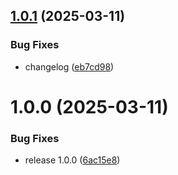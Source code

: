 ## [1.0.1](https://github.com/KhanhTQ-hub/com.ktgame.services.audio/compare/v1.0.0...v1.0.1) (2025-03-11)


### Bug Fixes

* changelog ([eb7cd98](https://github.com/KhanhTQ-hub/com.ktgame.services.audio/commit/eb7cd985d09c7b4ca2eca1409174c2fe2ee0331f))

# 1.0.0 (2025-03-11)


### Bug Fixes

* release 1.0.0 ([6ac15e8](https://github.com/KhanhTQ-hub/com.ktgame.services.audio/commit/6ac15e8d3a977909b3b8a907d3eb183d25a99551))
